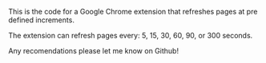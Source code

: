 This is the code for a Google Chrome extension that refreshes pages at pre defined increments.

The extension can refresh pages every: 5, 15, 30, 60, 90, or 300 seconds.

Any recomendations please let me know on Github!